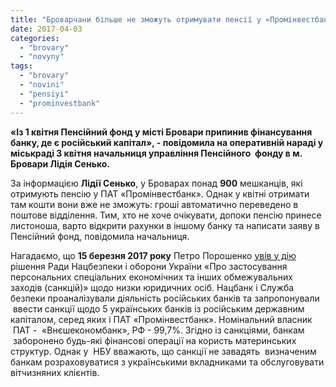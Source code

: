 ```yaml
---
title: "Броварчани більше не зможуть отримувати пенсії у «Промінвестбанк»"
date: 2017-04-03
categories: 
  - "brovary"
  - "novyny"
tags: 
  - "brovary"
  - "novini"
  - "pensiyi"
  - "prominvestbank"
---
```


**«Із 1 квітня Пенсійний фонд у місті Бровари припинив фінансування банку, де є російський капітал», - повідомила на оперативній нараді у міськраді 3 квітня начальниця управління Пенсійного  фонду в м. Бровари Лідія Сенько.**

За інформацією **Лідії Сенько**, у Броварах понад **900** мешканців, які отримують пенсію у ПАТ «Промінвестбанк». Однак у квітні отримати там кошти вони вже не зможуть: гроші автоматично переведено в поштове відділення. Тим, хто не хоче очікувати, допоки пенсію принесе листоноша, варто відкрити рахунки в іншому банку та написати заяву в Пенсійний фонд, повідомила начальниця.

Нагадаємо, що **15 березня 2017 року** Петро Порошенко [увів у дію](http://www.epravda.com.ua/publications/2017/03/17/622753/) рішення Ради Нацбезпеки і оборони України «Про застосування персональних спеціальних економічних та інших обмежувальних заходів (санкцій)» щодо низки юридичних осіб. Нацбанк і Служба безпеки проаналізували діяльність російських банків та запропонували  ввести санкції щодо 5 українських банків із російським державним капіталом, серед яких і ПАТ «Промінвестбанк». Номінальний власник  ПАТ -  «Внєшекономбанк», РФ - 99,7%. Згідно із санкціями, банкам  заборонено будь-які фінансові операції на користь материнських структур. Однак у  НБУ вважають, що санкції не завадять  визначеним банкам розраховуватися з українськими вкладниками та обслуговувати вітчизняних клієнтів.
